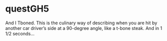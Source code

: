 # questGH5

And I Tboned. This is the culinary way of describing when you are hit by another car driver’s side at a 90-degree angle, like a t-bone steak. And in 1 1/2 seconds...
